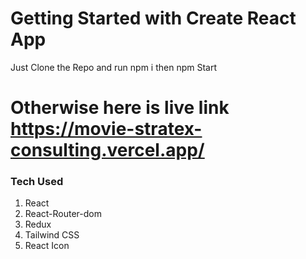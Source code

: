 # Getting Started with Create React App

Just Clone the Repo and run npm i then npm Start

# Otherwise here is live link https://movie-stratex-consulting.vercel.app/
### Tech Used
1. React
2. React-Router-dom
3. Redux
4. Tailwind CSS
5. React Icon
